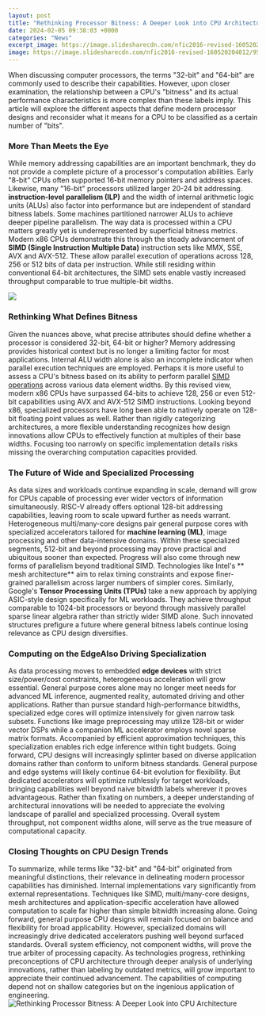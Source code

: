 ```yaml
---
layout: post
title: "Rethinking Processor Bitness: A Deeper Look into CPU Architecture"
date: 2024-02-05 09:38:03 +0000
categories: "News"
excerpt_image: https://image.slidesharecdn.com/nfic2016-revised-160520204012/95/rethinking-computation-a-processor-architecture-for-machine-intelligence-21-638.jpg?cb=1464062751
image: https://image.slidesharecdn.com/nfic2016-revised-160520204012/95/rethinking-computation-a-processor-architecture-for-machine-intelligence-21-638.jpg?cb=1464062751
---
```


When discussing computer processors, the terms "32-bit" and "64-bit" are commonly used to describe their capabilities. However, upon closer examination, the relationship between a CPU's "bitness" and its actual performance characteristics is more complex than these labels imply. This article will explore the different aspects that define modern processor designs and reconsider what it means for a CPU to be classified as a certain number of "bits".
### More Than Meets the Eye
While memory addressing capabilities are an important benchmark, they do not provide a complete picture of a processor's computation abilities. Early "8-bit" CPUs often supported 16-bit memory pointers and address spaces. Likewise, many "16-bit" processors utilized larger 20-24 bit addressing. **instruction-level parallelism (ILP)** and the width of internal arithmetic logic units (ALUs) also factor into performance but are independent of standard bitness labels. Some machines partitioned narrower ALUs to achieve deeper pipeline parallelism. 
The way data is processed within a CPU matters greatly yet is underrepresented by superficial bitness metrics. Modern x86 CPUs demonstrate this through the steady advancement of **SIMD (Single Instruction Multiple Data)** instruction sets like MMX, SSE, AVX and AVX-512. These allow parallel execution of operations across 128, 256 or 512 bits of data per instruction. While still residing within conventional 64-bit architectures, the SIMD sets enable vastly increased throughput comparable to true multiple-bit widths.

![](https://hexus.net/media/uploaded/2019/6/b204ebd4-1092-439b-ad41-d5059e3cf096.PNG)
### Rethinking What Defines Bitness
Given the nuances above, what precise attributes should define whether a processor is considered 32-bit, 64-bit or higher? Memory addressing provides historical context but is no longer a limiting factor for most applications. Internal ALU width alone is also an incomplete indicator when parallel execution techniques are employed. Perhaps it is more useful to assess a CPU's bitness based on its ability to perform parallel [SIMD operations](https://fistore.mysenprints.com/collection/aber) across various data element widths. 
By this revised view, modern x86 CPUs have surpassed 64-bits to achieve 128, 256 or even 512-bit capabilities using AVX and AVX-512 SIMD instructions. Looking beyond x86, specialized processors have long been able to natively operate on 128-bit floating point values as well. Rather than rigidly categorizing architectures, a more flexible understanding recognizes how design innovations allow CPUs to effectively function at multiples of their base widths. Focusing too narrowly on specific implementation details risks missing the overarching computation capacities provided.
### The Future of Wide and Specialized Processing 
As data sizes and workloads continue expanding in scale, demand will grow for CPUs capable of processing ever wider vectors of information simultaneously. RISC-V already offers optional 128-bit addressing capabilities, leaving room to scale upward further as needs warrant. Heterogeneous multi/many-core designs pair general purpose cores with specialized accelerators tailored for **machine learning (ML)**, image processing and other data-intensive domains. Within these specialized segments, 512-bit and beyond processing may prove practical and ubiquitous sooner than expected.
Progress will also come through new forms of parallelism beyond traditional SIMD. Technologies like Intel's ** mesh architecture** aim to relax timing constraints and expose finer-grained parallelism across larger numbers of simpler cores. Similarly, Google's **Tensor Processing Units (TPUs)** take a new approach by applying ASIC-style design specifically for ML workloads. They achieve throughput comparable to 1024-bit processors or beyond through massively parallel sparse linear algebra rather than strictly wider SIMD alone. Such innovated structures prefigure a future where general bitness labels continue losing relevance as CPU design diversifies.
### Computing on the EdgeAlso Driving Specialization
As data processing moves to embedded **edge devices** with strict size/power/cost constraints, heterogeneous acceleration will grow essential. General purpose cores alone may no longer meet needs for advanced ML inference, augmented reality, automated driving and other applications. Rather than pursue standard high-performance bitwidths, specialized edge cores will optimize intensively for given narrow task subsets. Functions like image preprocessing may utilize 128-bit or wider vector DSPs while a companion ML accelerator employs novel sparse matrix formats. Accompanied by efficient approximation techniques, this specialization enables rich edge inference within tight budgets.
Going forward, CPU designs will increasingly splinter based on diverse application domains rather than conform to uniform bitness standards. General purpose and edge systems will likely continue 64-bit evolution for flexibility. But dedicated accelerators will optimize ruthlessly for target workloads, bringing capabilities well beyond naive bitwidth labels wherever it proves advantageous. Rather than fixating on numbers, a deeper understanding of architectural innovations will be needed to appreciate the evolving landscape of parallel and specialized processing. Overall system throughput, not component widths alone, will serve as the true measure of computational capacity.
### Closing Thoughts on CPU Design Trends
To summarize, while terms like "32-bit" and "64-bit" originated from meaningful distinctions, their relevance in delineating modern processor capabilities has diminished. Internal implementations vary significantly from external representations. Techniques like SIMD, multi/many-core designs, mesh architectures and application-specific acceleration have allowed computation to scale far higher than simple bitwidth increasing alone. 
Going forward, general purpose CPU designs will remain focused on balance and flexibility for broad applicability. However, specialized domains will increasingly drive dedicated accelerators pushing well beyond surfaced standards. Overall system efficiency, not component widths, will prove the true arbiter of processing capacity. As technologies progress, rethinking preconceptions of CPU architecture through deeper analysis of underlying innovations, rather than labeling by outdated metrics, will grow important to appreciate their continued advancement. The capabilities of computing depend not on shallow categories but on the ingenious application of engineering.
![Rethinking Processor Bitness: A Deeper Look into CPU Architecture](https://image.slidesharecdn.com/nfic2016-revised-160520204012/95/rethinking-computation-a-processor-architecture-for-machine-intelligence-21-638.jpg?cb=1464062751)